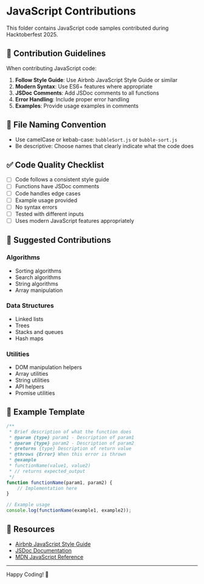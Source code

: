 # JavaScript Contributions

This folder contains JavaScript code samples contributed during Hacktoberfest 2025.

## 📝 Contribution Guidelines

When contributing JavaScript code:

1. **Follow Style Guide**: Use Airbnb JavaScript Style Guide or similar
2. **Modern Syntax**: Use ES6+ features where appropriate
3. **JSDoc Comments**: Add JSDoc comments to all functions
4. **Error Handling**: Include proper error handling
5. **Examples**: Provide usage examples in comments

## 📂 File Naming Convention

- Use camelCase or kebab-case: `bubbleSort.js` or `bubble-sort.js`
- Be descriptive: Choose names that clearly indicate what the code does

## ✅ Code Quality Checklist

- [ ] Code follows a consistent style guide
- [ ] Functions have JSDoc comments
- [ ] Code handles edge cases
- [ ] Example usage provided
- [ ] No syntax errors
- [ ] Tested with different inputs
- [ ] Uses modern JavaScript features appropriately

## 🎯 Suggested Contributions

### Algorithms
- Sorting algorithms
- Search algorithms
- String algorithms
- Array manipulation

### Data Structures
- Linked lists
- Trees
- Stacks and queues
- Hash maps

### Utilities
- DOM manipulation helpers
- Array utilities
- String utilities
- API helpers
- Promise utilities

## 📖 Example Template

```javascript
/**
 * Brief description of what the function does
 * @param {type} param1 - Description of param1
 * @param {type} param2 - Description of param2
 * @returns {type} Description of return value
 * @throws {Error} When this error is thrown
 * @example
 * functionName(value1, value2)
 * // returns expected_output
 */
function functionName(param1, param2) {
    // Implementation here
}

// Example usage
console.log(functionName(example1, example2));
```

## 🔗 Resources

- [Airbnb JavaScript Style Guide](https://github.com/airbnb/javascript)
- [JSDoc Documentation](https://jsdoc.app/)
- [MDN JavaScript Reference](https://developer.mozilla.org/en-US/docs/Web/JavaScript)

---

Happy Coding! 🚀
